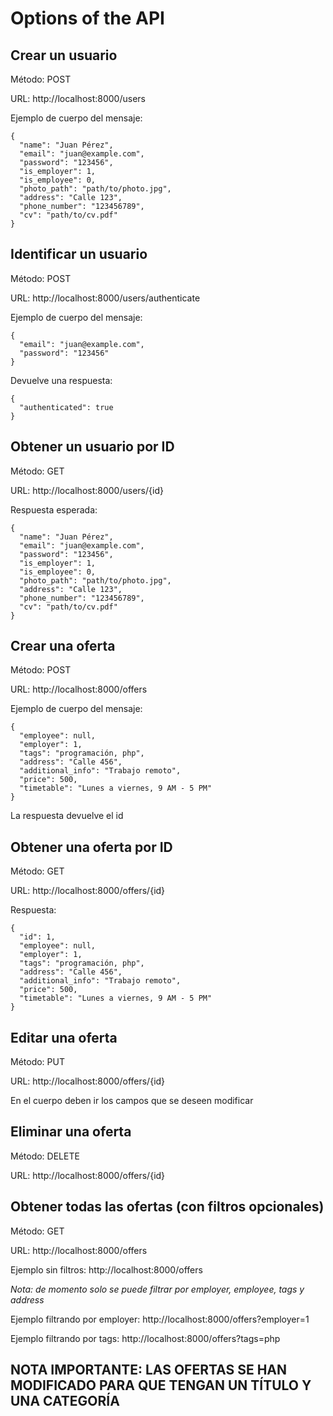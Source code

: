 # Options of the API

## Crear un usuario
Método: POST

URL: http://localhost:8000/users

Ejemplo de cuerpo del mensaje:
```
{
  "name": "Juan Pérez",
  "email": "juan@example.com",
  "password": "123456",
  "is_employer": 1,
  "is_employee": 0,
  "photo_path": "path/to/photo.jpg",
  "address": "Calle 123",
  "phone_number": "123456789",
  "cv": "path/to/cv.pdf"
}

```

## Identificar un usuario
Método: POST

URL: http://localhost:8000/users/authenticate

Ejemplo de cuerpo del mensaje:
```
{
  "email": "juan@example.com",
  "password": "123456"
}

```

Devuelve una respuesta:
```
{
  "authenticated": true
}

```

## Obtener un usuario por ID
Método: GET

URL: http://localhost:8000/users/{id}

Respuesta esperada:
```
{
  "name": "Juan Pérez",
  "email": "juan@example.com",
  "password": "123456",
  "is_employer": 1,
  "is_employee": 0,
  "photo_path": "path/to/photo.jpg",
  "address": "Calle 123",
  "phone_number": "123456789",
  "cv": "path/to/cv.pdf"
}

```

## Crear una oferta
Método: POST

URL: http://localhost:8000/offers

Ejemplo de cuerpo del mensaje:
```
{
  "employee": null,
  "employer": 1,
  "tags": "programación, php",
  "address": "Calle 456",
  "additional_info": "Trabajo remoto",
  "price": 500,
  "timetable": "Lunes a viernes, 9 AM - 5 PM"
}

```
La respuesta devuelve el id

## Obtener una oferta por ID
Método: GET

URL: http://localhost:8000/offers/{id}

Respuesta:
```
{
  "id": 1,
  "employee": null,
  "employer": 1,
  "tags": "programación, php",
  "address": "Calle 456",
  "additional_info": "Trabajo remoto",
  "price": 500,
  "timetable": "Lunes a viernes, 9 AM - 5 PM"
}

```

## Editar una oferta
Método: PUT

URL: http://localhost:8000/offers/{id}

En el cuerpo deben ir los campos que se deseen modificar

## Eliminar una oferta
Método: DELETE

URL: http://localhost:8000/offers/{id}

## Obtener todas las ofertas (con filtros opcionales)
Método: GET

URL: http://localhost:8000/offers

Ejemplo sin filtros: http://localhost:8000/offers

*Nota: de momento solo se puede filtrar por employer, employee, tags y address*

Ejemplo filtrando por employer: http://localhost:8000/offers?employer=1

Ejemplo filtrando por tags: http://localhost:8000/offers?tags=php


## NOTA IMPORTANTE: LAS OFERTAS SE HAN MODIFICADO PARA QUE TENGAN UN TÍTULO Y UNA CATEGORÍA



